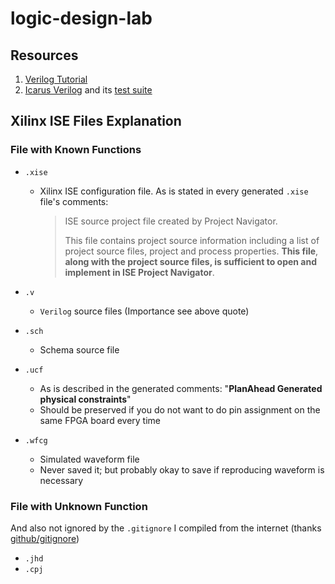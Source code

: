 # logic-design-lab

## Resources

1. [Verilog Tutorial](https://www.chipverify.com/verilog/verilog-tutorial)
2. [Icarus Verilog](http://iverilog.icarus.com/) and its [test suite](https://github.com/steveicarus/ivtest)

## Xilinx ISE Files Explanation

### File with Known Functions

* `.xise`
  * Xilinx ISE configuration file. As is stated in every generated `.xise` file's comments:
    >  ISE source project file created by Project Navigator.
    >
    > This file contains project source information including a list of
    > project source files, project and process properties.  **This file**,
    > **along with the project source files, is sufficient to open and**
    > **implement in ISE Project Navigator**.

* `.v`
  * `Verilog` source files (Importance see above quote)
* `.sch`
  * Schema source file
* `.ucf`
  * As is described in the generated comments: "**PlanAhead Generated physical constraints**"
  * Should be preserved if you do not want to do pin assignment on the same FPGA board every time
* `.wfcg`
  * Simulated waveform file
  * Never saved it; but probably okay to save if reproducing waveform is necessary

### File with Unknown Function

And also not ignored by the `.gitignore` I compiled from the internet (thanks [github/gitignore](https://github.com/github/gitignore/blob/main/Global/XilinxISE.gitignore))

* `.jhd`
* `.cpj`
